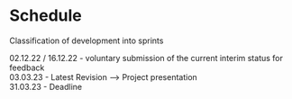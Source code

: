# Schedule 

Classification of development into sprints

02.12.22 / 16.12.22 - voluntary submission of the current interim status for feedback <br>
03.03.23            - Latest Revision --> Project presentation <br>
31.03.23            - Deadline
